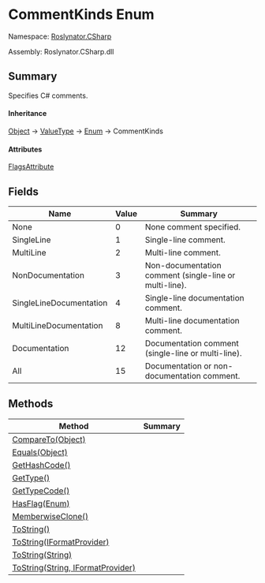 # CommentKinds Enum

Namespace: [Roslynator.CSharp](../README.md)

Assembly: Roslynator\.CSharp\.dll

## Summary

Specifies C\# comments\.

#### Inheritance

[Object](https://docs.microsoft.com/en-us/dotnet/api/system.object) &#x2192; [ValueType](https://docs.microsoft.com/en-us/dotnet/api/system.valuetype) &#x2192; [Enum](https://docs.microsoft.com/en-us/dotnet/api/system.enum) &#x2192; CommentKinds

#### Attributes

[FlagsAttribute](https://docs.microsoft.com/en-us/dotnet/api/system.flagsattribute)

## Fields

| Name | Value | Summary |
| ---- | ----- | ------- |
| None | 0 | None comment specified\. |
| SingleLine | 1 | Single\-line comment\. |
| MultiLine | 2 | Multi\-line comment\. |
| NonDocumentation | 3 | Non\-documentation comment \(single\-line or multi\-line\)\. |
| SingleLineDocumentation | 4 | Single\-line documentation comment\. |
| MultiLineDocumentation | 8 | Multi\-line documentation comment\. |
| Documentation | 12 | Documentation comment \(single\-line or multi\-line\)\. |
| All | 15 | Documentation or non\-documentation comment\. |

## Methods

| Method | Summary |
| ------ | ------- |
| [CompareTo(Object)](https://docs.microsoft.com/en-us/dotnet/api/system.enum.compareto) | |
| [Equals(Object)](https://docs.microsoft.com/en-us/dotnet/api/system.enum.equals) | |
| [GetHashCode()](https://docs.microsoft.com/en-us/dotnet/api/system.enum.gethashcode) | |
| [GetType()](https://docs.microsoft.com/en-us/dotnet/api/system.object.gettype) | |
| [GetTypeCode()](https://docs.microsoft.com/en-us/dotnet/api/system.enum.gettypecode) | |
| [HasFlag(Enum)](https://docs.microsoft.com/en-us/dotnet/api/system.enum.hasflag) | |
| [MemberwiseClone()](https://docs.microsoft.com/en-us/dotnet/api/system.object.memberwiseclone) | |
| [ToString()](https://docs.microsoft.com/en-us/dotnet/api/system.enum.tostring) | |
| [ToString(IFormatProvider)](https://docs.microsoft.com/en-us/dotnet/api/system.enum.tostring) | |
| [ToString(String)](https://docs.microsoft.com/en-us/dotnet/api/system.enum.tostring) | |
| [ToString(String, IFormatProvider)](https://docs.microsoft.com/en-us/dotnet/api/system.enum.tostring) | |

